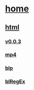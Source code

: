 # [home](../..)

## [html](..)

### [v0.0.3](https://github.com/littleflute/blog/edit/master/html/tools/index.md)
### [mp4](mp4)

### [blp](blp) 

### [blRegEx](blRegEx)

